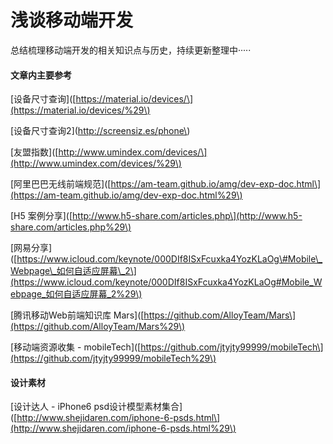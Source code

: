 # 浅谈移动端开发

总结梳理移动端开发的相关知识点与历史，持续更新整理中·····

#### 文章内主要参考

\[设备尺寸查询\]\([https://material.io/devices/\](https://material.io/devices/%29\)

\[设备尺寸查询2\]\(http://screensiz.es/phone\)

\[友盟指数\]\([http://www.umindex.com/devices/\](http://www.umindex.com/devices/%29\)

\[阿里巴巴无线前端规范\]\([https://am-team.github.io/amg/dev-exp-doc.html\](https://am-team.github.io/amg/dev-exp-doc.html%29\)

\[H5 案例分享\]\([http://www.h5-share.com/articles.php\](http://www.h5-share.com/articles.php%29\)

\[网易分享\]\([https://www.icloud.com/keynote/000DIf8ISxFcuxka4YozKLaOg\#Mobile\_Webpage\_如何自适应屏幕\_2\](https://www.icloud.com/keynote/000DIf8ISxFcuxka4YozKLaOg#Mobile_Webpage_如何自适应屏幕_2%29\)

\[腾讯移动Web前端知识库 Mars\]\([https://github.com/AlloyTeam/Mars\](https://github.com/AlloyTeam/Mars%29\)

\[移动端资源收集 - mobileTech\]\([https://github.com/jtyjty99999/mobileTech\](https://github.com/jtyjty99999/mobileTech%29\)

#### 设计素材

\[设计达人 - iPhone6 psd设计模型素材集合\]\([http://www.shejidaren.com/iphone-6-psds.html\](http://www.shejidaren.com/iphone-6-psds.html%29\)

